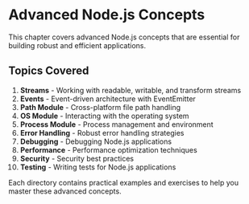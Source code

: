 # Advanced Node.js Concepts

This chapter covers advanced Node.js concepts that are essential for building robust and efficient applications.

## Topics Covered

1. **Streams** - Working with readable, writable, and transform streams
2. **Events** - Event-driven architecture with EventEmitter
3. **Path Module** - Cross-platform file path handling
4. **OS Module** - Interacting with the operating system
5. **Process Module** - Process management and environment
6. **Error Handling** - Robust error handling strategies
7. **Debugging** - Debugging Node.js applications
8. **Performance** - Performance optimization techniques
9. **Security** - Security best practices
10. **Testing** - Writing tests for Node.js applications

Each directory contains practical examples and exercises to help you master these advanced concepts.
